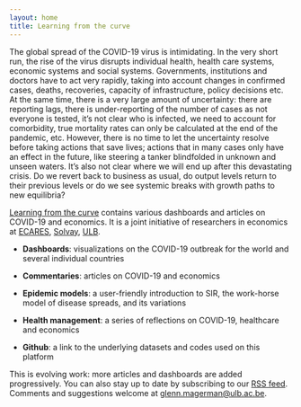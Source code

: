```yaml
---
layout: home
title: Learning from the curve
---
```

The global spread of the COVID-19 virus is intimidating. In the very short run, the rise of the virus disrupts individual health, health care systems, economic systems and social systems. Governments, institutions and doctors have to act very rapidly, taking into account changes in confirmed cases, deaths, recoveries, capacity of infrastructure, policy decisions etc. At the same time, there is a very large amount of uncertainty: there are reporting lags, there is under-reporting of the number of cases as not everyone is tested, it’s not clear who is infected, we need to account for comorbidity, true mortality rates can only be calculated at the end of the pandemic, etc. However, there is no time to let the uncertainty resolve before taking actions that save lives; actions that in many cases only have an effect in the future, like steering a tanker blindfolded in unknown and unseen waters. It’s also not clear where we will end up after this devastating crisis. Do we revert back to business as usual, do output levels return to their previous levels or do we see systemic breaks with growth paths to new equilibria?

[Learning from the curve](https://learningfromthecurve.net/about/) contains various dashboards and articles on COVID-19 and economics. It is a joint initiative of researchers in economics at [ECARES](https://ecares.ulb.be/), [Solvay](https://www.solvay.edu/en/), [ULB](https://www.ulb.be/).

- **Dashboards**: visualizations on the COVID-19 outbreak for the world and several individual countries

- **Commentaries**: articles on COVID-19 and economics

- **Epidemic models**: a user-friendly introduction to SIR, the work-horse model of disease spreads, and its variations

- **Health management**: a series of reflections on COVID-19, healthcare and economics

- **Github**: a link to the underlying datasets and codes used on this platform

This is evolving work: more articles and dashboards are added progressively. You can also stay up to date by subscribing to our [RSS feed](https://www.learningfromthecurve.net/feed.xml).
Comments and suggestions welcome at glenn.magerman@ulb.ac.be.
